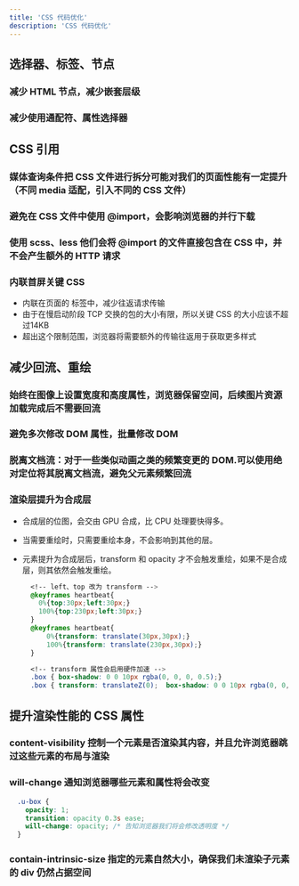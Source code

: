 ```yaml
---
title: 'CSS 代码优化'
description: 'CSS 代码优化'
---
```



## 选择器、标签、节点

### 减少 HTML 节点，减少嵌套层级


### 减少使用通配符、属性选择器



## CSS 引用

### 媒体查询条件把 CSS 文件进行拆分可能对我们的页面性能有一定提升（不同 media 适配，引入不同的 CSS 文件）


### 避免在 CSS 文件中使用 @import，会影响浏览器的并行下载


### 使用 scss、less 他们会将 @import 的文件直接包含在 CSS 中，并不会产生额外的 HTTP 请求


### 内联首屏关键 CSS

- 内联在页面的 <head> 标签中，减少往返请求传输
- 由于在慢启动阶段 TCP 交换的包的大小有限，所以关键 CSS 的大小应该不超过14KB
- 超出这个限制范围，浏览器将需要额外的传输往返用于获取更多样式



## 减少回流、重绘

### 始终在图像上设置宽度和高度属性，浏览器保留空间，后续图片资源加载完成后不需要回流


### 避免多次修改 DOM 属性，批量修改 DOM


### 脱离文档流：对于一些类似动画之类的频繁变更的 DOM.可以使用绝对定位将其脱离文档流，避免父元素频繁回流


### 渲染层提升为合成层

- 合成层的位图，会交由 GPU 合成，比 CPU 处理要快得多。
- 当需要重绘时，只需要重绘本身，不会影响到其他的层。
- 元素提升为合成层后，transform 和 opacity 才不会触发重绘，如果不是合成层，则其依然会触发重绘。

  ```css
    <!-- left、top 改为 transform -->
    @keyframes heartbeat{
      0%{top:30px;left:30px;}
      100%{top:230px;left:30px;}
    }
    @keyframes heartbeat{
        0%{transform: translate(30px,30px);}
        100%{transform: translate(230px,30px);}
    }

    <!-- transform 属性会启用硬件加速 -->
    .box { box-shadow: 0 0 10px rgba(0, 0, 0, 0.5);}
    .box { transform: translateZ(0);  box-shadow: 0 0 10px rgba(0, 0, 0, 0.5);}
  ```



## 提升渲染性能的 CSS 属性

### content-visibility 控制一个元素是否渲染其内容，并且允许浏览器跳过这些元素的布局与渲染


### will-change 通知浏览器哪些元素和属性将会改变

  ```css
    .u-box {
      opacity: 1;
      transition: opacity 0.3s ease;
      will-change: opacity; /* 告知浏览器我们将会修改透明度 */
    }
  ```


### contain-intrinsic-size 指定的元素自然大小，确保我们未渲染子元素的 div 仍然占据空间
